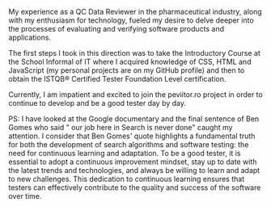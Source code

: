 My experience as a QC Data Reviewer in the pharmaceutical industry, along with my enthusiasm for technology, fueled my desire to delve deeper into the processes of evaluating and verifying software products and applications. 


The first steps I took in this direction was to take the Introductory Course at the School Informal of IT where I acquired knowledge of CSS, HTML and JavaScript (my personal projects are on my GitHub profile) and then to obtain the ISTQB® Certified Tester Foundation Level certification. 


Currently, I am impatient and excited to join the peviitor.ro project in order to continue to develop and be a good tester day by day.




PS: I have looked at the Google documentary and the final sentence of Ben Gomes who said " our job here in Search is never done" caught my attention.
I consider that Ben Gomes' quote highlights a fundamental truth for both the development of search algorithms and software testing: the need for continuous learning and      adaptation. 
To be a good tester, it is essential to adopt a continuous improvement mindset, stay up to date with the latest trends and technologies, and always be willing to learn and adapt to new challenges. 
This dedication to continuous learning ensures that testers can effectively contribute to the quality and success of the software over time.

